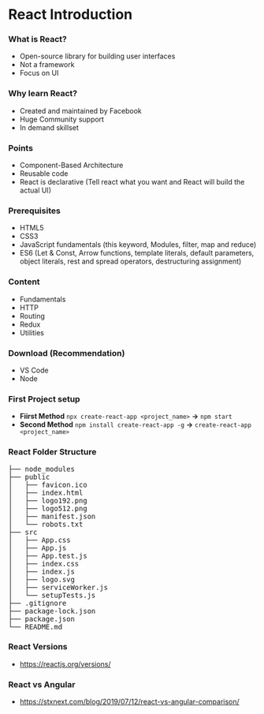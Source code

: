 # React Introduction

### What is React?
- Open-source library for building user interfaces
- Not a framework
- Focus on UI

### Why learn React?
- Created and maintained by Facebook
- Huge Community support
- In demand skillset

### Points
- Component-Based Architecture
- Reusable code
- React is declarative (Tell react what you want and React will build the actual UI)

### Prerequisites
- HTML5
- CSS3
- JavaScript fundamentals (this keyword, Modules, filter, map and reduce)
- ES6 (Let & Const, Arrow functions, template literals, default parameters, object literals, rest and spread operators, destructuring assignment)

### Content
- Fundamentals
- HTTP
- Routing
- Redux
- Utilities 

### Download (Recommendation)
- VS Code
- Node

### First Project setup
- **Fiirst Method** `npx create-react-app <project_name>` **->** `npm start`
- **Second Method** `npm install create-react-app -g` **->** `create-react-app <project_name>`

### React Folder Structure
<pre>
├── node_modules
├── public
│   ├── favicon.ico
│   ├── index.html
│   ├── logo192.png
│   ├── logo512.png
│   ├── manifest.json
│   └── robots.txt
├── src
│   ├── App.css
│   ├── App.js
│   ├── App.test.js
│   ├── index.css
│   ├── index.js
│   ├── logo.svg
│   ├── serviceWorker.js
│   └── setupTests.js
├── .gitignore
├── package-lock.json
├── package.json
└── README.md
</pre>

### React Versions
- https://reactjs.org/versions/

### React vs Angular
- https://stxnext.com/blog/2019/07/12/react-vs-angular-comparison/
